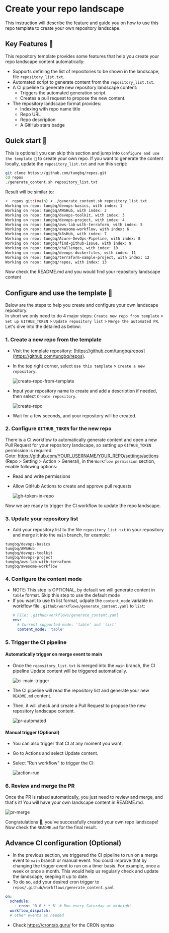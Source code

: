 # Create your repo landscape

This instruction will describe the feature and guide you on how to use this repo template to create your own repository landscape.

## Key Features 🚀

This repository template provides some features that help you create your repo landscape content automatically:

- Supports defining the list of repositories to be shown in the landscape, file `repository_list.txt`.
- Automated script to generate content from the `repository_list.txt`.
- A CI pipeline to generate new repository landscape content:
  - Triggers the automated generation script.
  - Creates a pull request to propose the new content.
- The repository landscape format provides:
  - Indexing with repo name title
  - Repo URL
  - Repo description
  - A GitHub stars badge

## Quick start 📖

This is optional; you can skip this section and jump into `Configure and use the template 📘` to create your own repo.
If you want to generate the content locally, update the `repository_list.txt` and run this script:

```bash
git clone https://github.com/tungbq/repos.git
cd repos
./generate_content.sh repository_list.txt
```

Result will be similar to:

```bash
➜  repos git:(main) ✗ ./generate_content.sh repository_list.txt
Working on repo: tungbq/devops-basics, with index: 1
Working on repo: tungbq/AWSHub, with index: 2
Working on repo: tungbq/devops-toolkit, with index: 3
Working on repo: tungbq/devops-project, with index: 4
Working on repo: tungbq/aws-lab-with-terraform, with index: 5
Working on repo: tungbq/awesome-workflow, with index: 6
Working on repo: tungbq/k8sHub, with index: 7
Working on repo: tungbq/Azure-DevOps-Pipeline, with index: 8
Working on repo: tungbq/find-github-issue, with index: 9
Working on repo: tungbq/challenges, with index: 10
Working on repo: tungbq/devops-dockerfiles, with index: 11
Working on repo: tungbq/terraform-sample-project, with index: 12
Working on repo: tungbq/repos, with index: 13
```

Now check the README.md and you would find your repository landscape content

## Configure and use the template 📘

Below are the steps to help you create and configure your own landscape repository.
<br>
In short we only need to do 4 major steps: `Create new repo from template` > `Set up GITHUB_TOKEN` > `Update repository list` > `Merge the automated PR`.
<br>
Let's dive into the detailed as below:

### 1. Create a new repo from the template

- Visit the template repository: [https://github.com/tungbq/repos](https://github.com/tungbq/repos).
- In the top right corner, select `Use this template` > `Create a new repository`:

  ![create-repo-from-template](./assets/create-repo-from-template.png)

- Input your repository name to create and add a description if needed, then select `Create repository`.

  ![create-repo](./assets/create-repo.png)

- Wait for a few seconds, and your repository will be created.

### 2. Configure `GITHUB_TOKEN` for the new repo

There is a CI workflow to automatically generate content and open a new Pull Request for your repository landscape, so setting up `GITHUB_TOKEN` permission is required.
<br>
Goto: https://github.com/YOUR_USERNAME/YOUR_REPO/settings/actions (Repo > Setting > Action > General), in the `Workflow permission` section, enable following options:

- Read and write permissions
- Allow GitHub Actions to create and approve pull requests

  ![gh-token-in-repo](./assets/gh-token-in-repo.png)

Now we are ready to trigger the CI workflow to update the repo landscape.

### 3. Update your repository list

- Add your repository list to the file `repository_list.txt` in your repository and merge it into the `main` branch, for example:

```
tungbq/devops-basics
tungbq/AWSHub
tungbq/devops-toolkit
tungbq/devops-project
tungbq/aws-lab-with-terraform
tungbq/awesome-workflow
```

### 4. Configure the content mode

- NOTE: This step is OPTIONAL, by default we will generate content in `table` format. Skip this step to use the default mode
- If you want to use th list format, udpate the `content_mode` variable in workflow file `.github/workflows/generate_content.yaml` to `list`:
  ```yaml
  # File: .github/workflows/generate_content.yaml
  env:
    # Current supported mode: 'table' and 'list'
    content_mode: 'table'
  ```

### 5. Trigger the CI pipeline

#### Automatically trigger on merge event to main

- Once the `repository_list.txt` is merged into the `main` branch, the CI pipeline Update content will be triggered automatically.

  ![ci-main-trigger](./assets/ci-main-trigger.png)

- The CI pipeline will read the repository list and generate your new `README.md` content.
- Then, it will check and create a Pull Request to propose the new repository landscape content.

  ![pr-automated](./assets/pr-automated.png)

#### Manual trigger (Optional)

- You can also trigger that CI at any moment you want.
- Go to Actions and select Update content.
- Select "Run workflow" to trigger the CI:

  ![action-run](./assets/action-run.png)

### 6. Review and merge the PR

Once the PR is raised automatically, you just need to review and merge, and that's it! You will have your own landscape content in README.md.

![pr-merge](./assets/pr-merge.png)

Congratulations 🎉, you've successfully created your own repo landscape! Now check the `README.md` for the final result.

## Advance CI configuration (Optional)

- In the previous section, we triggered the CI pipeline to run on a merge event to `main` branch or manual event. You could improve that by changing the trigger event to run on a timer basis. For example, once a week or once a month. This would help us regularly check and update the landscape, keeping it up to date.
- To do so, add your desired cron trigger to `repos/.github/workflows/generate_content.yaml`

```yaml
on:
  schedule:
    - cron: '0 0 * * 6' # Run every Saturday at midnight
  workflow_dispatch:
  # other events as needed
```

- Check https://crontab.guru/ for the CRON syntax
